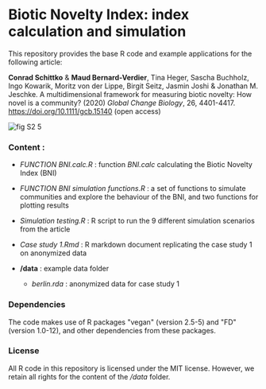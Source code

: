 # Biotic Novelty Index: index calculation and simulation

This repository provides the base R code and example applications for the following article: 

**Conrad Schittko** & **Maud Bernard-Verdier**, Tina Heger, Sascha Buchholz, Ingo  Kowarik, Moritz von der Lippe, Birgit Seitz, Jasmin Joshi  & Jonathan M. Jeschke.  A multidimensional framework for measuring biotic novelty: How novel is a community? (2020) *Global Change Biology*, 26, 4401-4417. https://doi.org/10.1111/gcb.15140 (open access)

![fig S2 5](https://user-images.githubusercontent.com/6454302/111621681-8fd20400-87e8-11eb-8301-3c3e236bf0bb.jpeg)


### Content :

- *FUNCTION BNI.calc.R* : function *BNI.calc* calculating the Biotic Novelty Index (BNI)

- *FUNCTION BNI simulation functions.R* : a set of functions to simulate communities and explore the behaviour of the BNI, and two functions for plotting results 

- *Simulation testing.R* : R script to run the 9 different simulation scenarios from the article

- *Case study 1.Rmd* : R markdown document replicating the case study 1 on anonymized data

- **/data** : example data folder
    - *berlin.rda* : anonymized data for case study 1
    
    
### Dependencies
The code makes use of R packages "vegan" (version 2.5-5) and "FD"(version 1.0-12), and other dependencies from these packages.

### License
All R code in this repository is licensed under the MIT license.
However, we retain all rights for the content of the */data* folder. 
